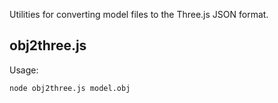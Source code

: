 Utilities for converting model files to the Three.js JSON format.

## obj2three.js

Usage:

```
node obj2three.js model.obj
```
